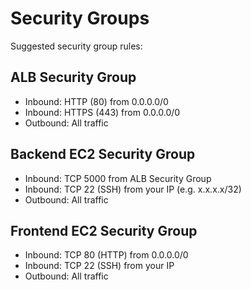 # Security Groups

Suggested security group rules:

## ALB Security Group
- Inbound: HTTP (80) from 0.0.0.0/0
- Inbound: HTTPS (443) from 0.0.0.0/0
- Outbound: All traffic

## Backend EC2 Security Group
- Inbound: TCP 5000 from ALB Security Group
- Inbound: TCP 22 (SSH) from your IP (e.g. x.x.x.x/32)
- Outbound: All traffic

## Frontend EC2 Security Group
- Inbound: TCP 80 (HTTP) from 0.0.0.0/0
- Inbound: TCP 22 (SSH) from your IP
- Outbound: All traffic
